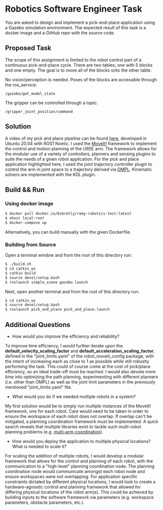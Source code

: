# Robotics Software Engineer Task

You are asked to design and implement a pick-and-place application using a Gazebo simulation environment. The expected result of this task is a docker image and a GitHub repo with the source code.

## Proposed Task

The scope of this assignment is limited to the robot control part of a continuous pick-and-place cycle. There are two tables; one with 5 blocks and one empty. The goal is to move all of the blocks onto the other table.

No vision/perception is needed. Poses of the blocks are accessible through the ros_service:

`/gazebo/get_model_state`

The gripper can be controlled through a topic:

`/gripper_joint_position/command`

## Solution

A video of my pick and place pipeline can be found [here](https://youtu.be/dgJlA0qIIqM), developed in Ubuntu 20.04 with ROS1 Noetic. I used the [MoveIt!](https://moveit.ros.org/) framework to implement the control and motion planning of the UR5E arm. The framework allows for the modular use of a variety of controllers, planners and sensing plugins to suite the needs of a given robot application. For the pick and place application highlighted here, I used the joint trajectory controller plugin to control the arm in joint space to a trajectory derived via [OMPL](https://ompl.kavrakilab.org/). Kinematic solvers are implemented with the KDL plugin.

## Build && Run

### Using docker image

```bash
$ docker pull docker.io/bsbretly/remy-robotics-test:latest
$ xhost local:root
$ docker-compose up
```

Alternatively, you can build manually with the given Dockerfile.

### Building from Source

Open a terminal window and from the root of this directory run:
```bash
$ ./build.sh
$ cd catkin_ws
$ catkin build
$ source devel/setup.bash
$ roslaunch simple_scene gazebo.launch
```

Next, open another terminal and from the root of this directory run:
```bash
$ cd catkin_ws
$ source devel/setup.bash
$ roslaunch pick_and_place pick_and_place.launch
```

## Additional Questions

- How would you improve the efficiency and reliability?

To improve time efficiency, I would further iterate upon the __default_velocity_scaling_factor__ and __default_acceleration_scaling_factor__, defined in the "joint_limits.yaml" of the robot_moveit_config package, with the intent of increasing each as close to 1 as possible while still robustly performing the task. This could of course come at the cost of pick/place efficiency, so an ideal trade-off must be reached. I would also devote more time into optimizing the path planning, experimenting with different planners (i.e. other than OMPL) as well as the joint limit parameters in the previously mentioned "joint_limits.yaml" file.

- What would you do if we needed multiple robots in a system?

My first solution would be to simply run multiple instances of the MoveIt! framework, one for each robot. Care would need to be taken in order to ensure the workspace of each robot does not overlap. If overlap can't be mitigated, a planning coordination framework must be implemented. A quick search reveals that multiple libraries exist to tackle such multi-robot planning problems (e.g. [multi-arm-coordination](https://nbfigueroa.github.io/multi-arm-coordination/)).

- How would you deploy the application to multiple physical locations? What is needed to scale it?

For scaling the addition of multiple robots, I would develop a modular framework that allows for the control and planning of each robot, with the communication to a "high-level" planning coordination node. The planning coordination node would communicate amongst each robot node and ensure workspaces were not overlapping. For application specific constraints dictated by different physical locations, I would look to create a hardware-agnostic control and planning framework that allowed for differing physical locations of the robot arm(s). This could be achieved by building inputs to the software framework via parameters (e.g. workspace parameters, obstacle parameters, etc.).

